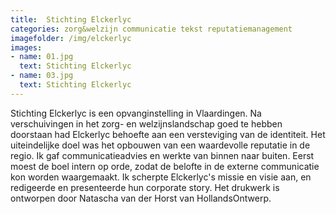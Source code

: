 ```yaml
---
title:  Stichting Elckerlyc
categories: zorg&welzijn communicatie tekst reputatiemanagement
imagefolder: /img/elckerlyc
images:
- name: 01.jpg
  text: Stichting Elckerlyc
- name: 03.jpg
  text: Stichting Elckerlyc
---
```


Stichting Elckerlyc is een opvanginstelling in Vlaardingen.
Na verschuivingen in het zorg- en welzijnslandschap goed te hebben doorstaan had Elckerlyc behoefte aan een versteviging van de identiteit.
Het uiteindelijke doel was het opbouwen van een waardevolle reputatie in de regio.
Ik gaf communicatieadvies en werkte van binnen naar buiten. Eerst moest de boel intern op orde, zodat de belofte in de externe communicatie kon worden waargemaakt. Ik scherpte Elckerlyc's missie en visie aan, en redigeerde en presenteerde hun corporate story. Het drukwerk is ontworpen door Natascha van der Horst van HollandsOntwerp.
